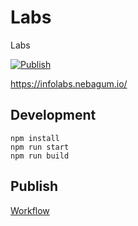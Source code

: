 # Labs
Labs

[![Publish](https://github.com/Totinhas/InfoLabs/actions/workflows/publish.yml/badge.svg)](https://github.com/Totinhas/InfoLabs/actions/workflows/publish.yml)

https://infolabs.nebagum.io/

## Development

```
npm install
npm run start
npm run build
```

## Publish

[Workflow](.github/workflows/publish.yml)